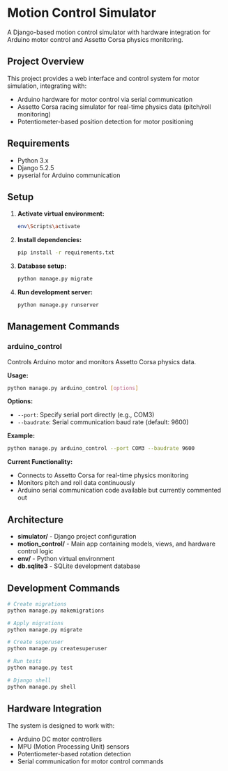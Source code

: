 # Motion Control Simulator

A Django-based motion control simulator with hardware integration for Arduino motor control and Assetto Corsa physics monitoring.

## Project Overview

This project provides a web interface and control system for motor simulation, integrating with:
- Arduino hardware for motor control via serial communication
- Assetto Corsa racing simulator for real-time physics data (pitch/roll monitoring)
- Potentiometer-based position detection for motor positioning

## Requirements

- Python 3.x
- Django 5.2.5
- pyserial for Arduino communication

## Setup

1. **Activate virtual environment:**
   ```bash
   env\Scripts\activate
   ```

2. **Install dependencies:**
   ```bash
   pip install -r requirements.txt
   ```

3. **Database setup:**
   ```bash
   python manage.py migrate
   ```

4. **Run development server:**
   ```bash
   python manage.py runserver
   ```

## Management Commands

### arduino_control

Controls Arduino motor and monitors Assetto Corsa physics data.

**Usage:**
```bash
python manage.py arduino_control [options]
```

**Options:**
- `--port`: Specify serial port directly (e.g., COM3)
- `--baudrate`: Serial communication baud rate (default: 9600)

**Example:**
```bash
python manage.py arduino_control --port COM3 --baudrate 9600
```

**Current Functionality:**
- Connects to Assetto Corsa for real-time physics monitoring
- Monitors pitch and roll data continuously
- Arduino serial communication code available but currently commented out

## Architecture

- **simulator/** - Django project configuration
- **motion_control/** - Main app containing models, views, and hardware control logic
- **env/** - Python virtual environment
- **db.sqlite3** - SQLite development database

## Development Commands

```bash
# Create migrations
python manage.py makemigrations

# Apply migrations  
python manage.py migrate

# Create superuser
python manage.py createsuperuser

# Run tests
python manage.py test

# Django shell
python manage.py shell
```

## Hardware Integration

The system is designed to work with:
- Arduino DC motor controllers
- MPU (Motion Processing Unit) sensors
- Potentiometer-based rotation detection
- Serial communication for motor control commands